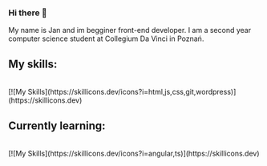 ### Hi there 👋

My name is Jan and im begginer front-end developer. I am a second year computer science student at Collegium Da Vinci in Poznań.

<h2>My skills:</h2> <br>
[![My Skills](https://skillicons.dev/icons?i=html,js,css,git,wordpress)](https://skillicons.dev)

<h2>Currently learning:</h2> <br>
[![My Skills](https://skillicons.dev/icons?i=angular,ts)](https://skillicons.dev)


<!--
**kwiatkowskijan/kwiatkowskijan** is a ✨ _special_ ✨ repository because its `README.md` (this file) appears on your GitHub profile.

Here are some ideas to get you started:

- 🔭 I’m currently working on ...
- 🌱 I’m currently learning ...
- 👯 I’m looking to collaborate on ...
- 🤔 I’m looking for help with ...
- 💬 Ask me about ...
- 📫 How to reach me: ...
- 😄 Pronouns: ...
- ⚡ Fun fact: ...
-->
